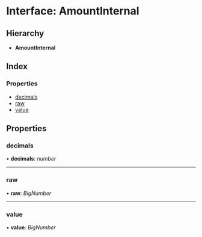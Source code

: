 # Interface: AmountInternal

## Hierarchy

- **AmountInternal**

## Index

### Properties

- [decimals](_typings_.amountinternal.md#decimals)
- [raw](_typings_.amountinternal.md#raw)
- [value](_typings_.amountinternal.md#value)

## Properties

### decimals

• **decimals**: _number_

---

### raw

• **raw**: _BigNumber_

---

### value

• **value**: _BigNumber_
